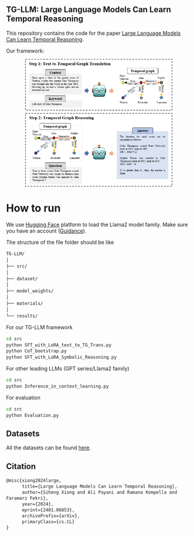 ## TG-LLM: Large Language Models Can Learn Temporal Reasoning

This repository contains the code for the paper [Large Language Models Can Learn Temporal Reasoning](https://arxiv.org/pdf/2401.06853.pdf).

Our framework:

<p align="center">
  <img src='https://github.com/xiongsiheng/TG-LLM/blob/main/misc/Framework.png' width=400>
</p>

# How to run

We use [Hugging Face](https://huggingface.co/) platform to load the Llama2 model family. Make sure you have an account ([Guidance](https://huggingface.co/blog/llama2)).

The structure of the file folder should be like
```sh
TG-LLM/
│
├── src/
│
├── dataset/
│
├── model_weights/
│
├── materials/
│
└── results/
```

For our TG-LLM framework

```sh
cd src
python SFT_with_LoRA_text_to_TG_Trans.py
python CoT_bootstrap.py
python SFT_with_LoRA_Symbolic_Reasoning.py
```

For other leading LLMs (GPT series/Llama2 family)
```sh
cd src
python Inference_in_context_learning.py
```

For evaluation
```sh
cd src
python Evaluation.py
```


## Datasets

All the datasets can be found [here](https://huggingface.co/datasets/sxiong/TGQA).

## Citation
```
@misc{xiong2024large,
      title={Large Language Models Can Learn Temporal Reasoning}, 
      author={Siheng Xiong and Ali Payani and Ramana Kompella and Faramarz Fekri},
      year={2024},
      eprint={2401.06853},
      archivePrefix={arXiv},
      primaryClass={cs.CL}
}
```
